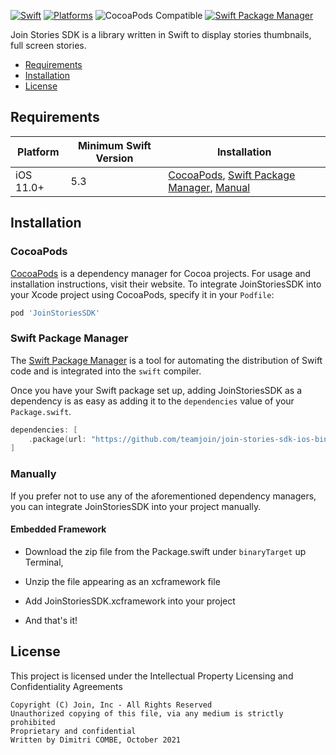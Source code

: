 [![Swift](https://img.shields.io/badge/Swift-5.3_5.4_5.5_5.6_5.7-orange?style=flat-square)](https://img.shields.io/badge/Swift-5.3_5.4_5.5_5.6-Orange?style=flat-square)
[![Platforms](https://img.shields.io/badge/Platforms-iOS-yellowgreen?style=flat-square)](https://img.shields.io/badge/Platforms-macOS_iOS_tvOS_watchOS_Linux_Windows-Green?style=flat-square)
![CocoaPods Compatible](https://img.shields.io/cocoapods/v/JoinStoriesSDK.svg?style=flat-square)
[![Swift Package Manager](https://img.shields.io/badge/Swift_Package_Manager-compatible-orange?style=flat-square)](https://img.shields.io/badge/Swift_Package_Manager-compatible-orange?style=flat-square)

Join Stories SDK is a library written in Swift to display stories thumbnails, full screen stories.

- [Requirements](#requirements)
- [Installation](#installation)
- [License](#license)

## Requirements

| Platform | Minimum Swift Version | Installation |
| --- | --- | --- |
| iOS 11.0+ | 5.3 | [CocoaPods](#cocoapods), [Swift Package Manager](#swift-package-manager), [Manual](#manually) | Fully Tested |

## Installation

### CocoaPods

[CocoaPods](https://cocoapods.org) is a dependency manager for Cocoa projects. For usage and installation instructions, visit their website. To integrate JoinStoriesSDK into your Xcode project using CocoaPods, specify it in your `Podfile`:

```ruby
pod 'JoinStoriesSDK'
```

### Swift Package Manager

The [Swift Package Manager](https://swift.org/package-manager/) is a tool for automating the distribution of Swift code and is integrated into the `swift` compiler. 

Once you have your Swift package set up, adding JoinStoriesSDK as a dependency is as easy as adding it to the `dependencies` value of your `Package.swift`.

```swift
dependencies: [
    .package(url: "https://github.com/teamjoin/join-stories-sdk-ios-binary", .upToNextMajor(from: "1.2.3"))
]
```

### Manually

If you prefer not to use any of the aforementioned dependency managers, you can integrate JoinStoriesSDK into your project manually.

#### Embedded Framework

- Download the zip file from the Package.swift under `binaryTarget` up Terminal, 

- Unzip the file appearing as an xcframework file

- Add JoinStoriesSDK.xcframework into your project

- And that's it!

## License

This project is licensed under the Intellectual Property Licensing and Confidentiality Agreements

```
Copyright (C) Join, Inc - All Rights Reserved  
Unauthorized copying of this file, via any medium is strictly prohibited  
Proprietary and confidential  
Written by Dimitri COMBE, October 2021  
```